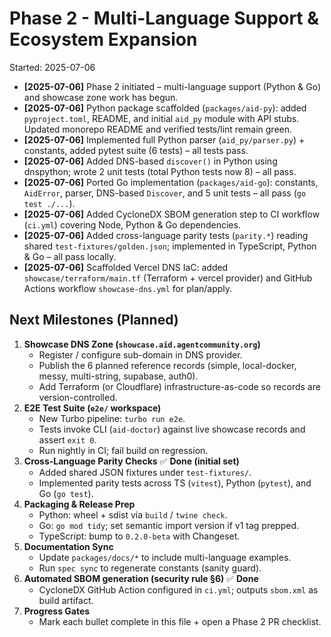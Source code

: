 # Phase 2 - Multi-Language Support & Ecosystem Expansion

Started: 2025-07-06

- **[2025-07-06]** Phase 2 initiated – multi-language support (Python & Go) and showcase zone work has begun.
- **[2025-07-06]** Python package scaffolded (`packages/aid-py`): added `pyproject.toml`, README, and initial `aid_py` module with API stubs. Updated monorepo README and verified tests/lint remain green.
- **[2025-07-06]** Implemented full Python parser (`aid_py/parser.py`) + constants, added pytest suite (6 tests) – all tests pass.
- **[2025-07-06]** Added DNS-based `discover()` in Python using dnspython; wrote 2 unit tests (total Python tests now 8) – all pass.
- **[2025-07-06]** Ported Go implementation (`packages/aid-go`): constants, `AidError`, parser, DNS-based `Discover`, and 5 unit tests – all pass (`go test ./...`).
- **[2025-07-06]** Added CycloneDX SBOM generation step to CI workflow (`ci.yml`) covering Node, Python & Go dependencies.
- **[2025-07-06]** Added cross-language parity tests (`parity.*`) reading shared `test-fixtures/golden.json`; implemented in TypeScript, Python & Go – all pass locally.
- **[2025-07-06]** Scaffolded Vercel DNS IaC: added `showcase/terraform/main.tf` (Terraform + vercel provider) and GitHub Actions workflow `showcase-dns.yml` for plan/apply.

## Next Milestones (Planned)

1. **Showcase DNS Zone (`showcase.aid.agentcommunity.org`)**
   - Register / configure sub-domain in DNS provider.
   - Publish the 6 planned reference records (simple, local-docker, messy, multi-string, supabase, auth0).
   - Add Terraform (or Cloudflare) infrastructure-as-code so records are version-controlled.
2. **E2E Test Suite (`e2e/` workspace)**
   - New Turbo pipeline: `turbo run e2e`.
   - Tests invoke CLI (`aid-doctor`) against live showcase records and assert `exit 0`.
   - Run nightly in CI; fail build on regression.
3. **Cross-Language Parity Checks** ✅ **Done (initial set)**
   - Added shared JSON fixtures under `test-fixtures/`.
   - Implemented parity tests across TS (`vitest`), Python (`pytest`), and Go (`go test`).
4. **Packaging & Release Prep**
   - Python: wheel + sdist via `build` / `twine check`.
   - Go: `go mod tidy`; set semantic import version if v1 tag prepped.
   - TypeScript: bump to `0.2.0-beta` with Changeset.
5. **Documentation Sync**
   - Update `packages/docs/*` to include multi-language examples.
   - Run `spec sync` to regenerate constants (sanity guard).
6. **Automated SBOM generation (security rule §6)** ✅ **Done**
   - CycloneDX GitHub Action configured in `ci.yml`; outputs `sbom.xml` as build artifact.
7. **Progress Gates**
   - Mark each bullet complete in this file + open a Phase 2 PR checklist.
